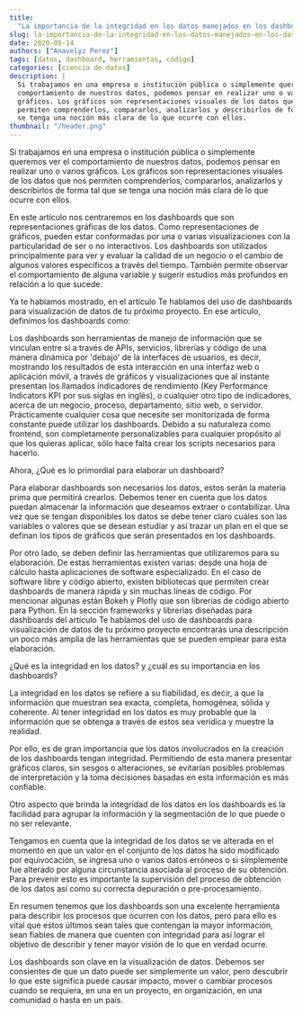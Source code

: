 ```yaml
---
title:
  "La importancia de la integridad en los datos manejados en los dashboards"
slug: la-importancia-de-la-integridad-en-los-datos-manejados-en-los-dashboards
date: 2020-05-14
authors: ["Anavelyz Perez"]
tags: [datos, dashboard, herramientas, código]
categories: [ciencia de datos]
description: |
  Si trabajamos en una empresa o institución pública o simplemente queremos ver el
  comportamiento de nuestros datos, podemos pensar en realizar uno o varios
  gráficos. Los gráficos son representaciones visuales de los datos que nos
  permiten comprenderlos, compararlos, analizarlos y describirlos de forma tal que
  se tenga una noción más clara de lo que ocurre con ellos.
thumbnail: "/header.png"
---
```


<!-- # La importancia de la integridad en los datos manejados en los dashboards -->

Si trabajamos en una empresa o institución pública o simplemente queremos ver el
comportamiento de nuestros datos, podemos pensar en realizar uno o varios
gráficos. Los gráficos son representaciones visuales de los datos que nos
permiten comprenderlos, compararlos, analizarlos y describirlos de forma tal que
se tenga una noción más clara de lo que ocurre con ellos.

<!-- TEASER_END -->

En este artículo nos centraremos en los dashboards que son representaciones
gráficas de los datos. Como representaciones de gráficos, pueden estar
conformadas por una o varias visualizaciones con la particularidad de ser o no
interactivos. Los dashboards son utilizados principalmente para ver y evaluar la
calidad de un negocio o el cambio de algunos valores específicos a través del
tiempo. También permite observar el comportamiento de alguna variable y sugerir
estudios más profundos en relación a lo que sucede.

Ya te habíamos mostrado, en el artículo Te hablamos del uso de dashboards para
visualización de datos de tu próximo proyecto. En ese artículo, definimos los
dashboards como:

Los dashboards son herramientas de manejo de información que se vinculan entre
sí a través de APIs, servicios, librerías y código de una manera dinámica por
'debajo' de la interfaces de usuarios, es decir, mostrando los resultados de
esta interacción en una interfaz web o aplicación móvil, a través de gráficos y
visualizaciones que al instante presentan los llamados indicadores de
rendimiento (Key Performance Indicators KPI por sus siglas en inglés), o
cualquier otro tipo de indicadores, acerca de un negocio, proceso, departamento,
sitio web, o servidor. Prácticamente cualquier cosa que necesite ser
monitorizada de forma constante puede utilizar los dashboards. Debido a su
naturaleza como frontend, son completamente personalizables para cualquier
propósito al que los quieras aplicar, sólo hace falta crear los scripts
necesarios para hacerlo.

Ahora, ¿Qué es lo primordial para elaborar un dashboard?

Para elaborar dashboards son necesarios los datos, estos serán la materia prima
que permitirá crearlos. Debemos tener en cuenta que los datos puedan almacenar
la información que deseamos extraer o contabilizar. Una vez que se tengan
disponibles los datos se debe tener claro cuáles son las variables o valores que
se desean estudiar y así trazar un plan en el que se definan los tipos de
gráficos que serán presentados en los dashboards.

Por otro lado, se deben definir las herramientas que utilizaremos para su
elaboración. De estas herramientas existen varias: desde una hoja de cálculo
hasta aplicaciones de software especializado. En el caso de software libre y
código abierto, existen bibliotecas que permiten crear dashboards de manera
rápida y sin muchas líneas de código. Por mencionar algunas están Bokeh y Plotly
que son librerías de código abierto para Python. En la sección frameworks y
librerías diseñadas para dashboards del artículo Te hablamos del uso de
dashboards para visualización de datos de tu próximo proyecto encontrarás una
descripción un poco más amplia de las herramientas que se pueden emplear para
esta elaboración.

¿Qué es la integridad en los datos? y ¿cuál es su importancia en los dashboards?

La integridad en los datos se refiere a su fiabilidad, es decir, a que la
información que muestran sea exacta, completa, homogénea, sólida y coherente. Al
tener integridad en los datos es muy probable que la información que se obtenga
a través de estos sea verídica y muestre la realidad.

Por ello, es de gran importancia que los datos involucrados en la creación de
los dashboards tengan integridad. Permitiendo de esta manera presentar gráficos
claros, sin sesgos o alteraciones, se evitarían posibles problemas de
interpretación y la toma decisiones basadas en esta información es más
confiable.

Otro aspecto que brinda la integridad de los datos en los dashboards es la
facilidad para agrupar la información y la segmentación de lo que puede o no ser
relevante.

Tengamos en cuenta que la integridad de los datos se ve alterada en el momento
en que un valor en el conjunto de los datos ha sido modificado por equivocación,
se ingresa uno o varios datos erróneos o si simplemente fue alterado por alguna
circunstancia asociada al proceso de su obtención. Para prevenir esto es
importante la supervisión del proceso de obtención de los datos así como su
correcta depuración o pre-procesamiento.

En resumen tenemos que los dashboards son una excelente herramienta para
describir los procesos que ocurren con los datos, pero para ello es vital que
estos últimos sean tales que contengan la mayor información, sean fiables de
manera que cuenten con integridad para así lograr el objetivo de describir y
tener mayor visión de lo que en verdad ocurre.

Los dashboards son clave en la visualización de datos. Debemos ser consientes de
que un dato puede ser simplemente un valor, pero descubrir lo que este significa
puede causar impacto, mover o cambiar procesos cuando se requiera, en una en un
proyecto, en organización, en una comunidad o hasta en un país.
